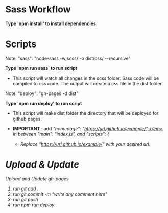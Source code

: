 # Sass Workflow

<strong> Type 'npm install' to install dependencies. </strong>

# Scripts

Note: "sass": "node-sass -w scss/ -o dist/css/ --recursive"

<strong>Type 'npm run sass' to run script</strong>

  - This script will watch all changes in the scss folder. Sass code will be compiled to css code. The output will create a css file in the dist folder.

Note: "deploy": "gh-pages -d dist"

<strong>Type 'npm run deploy' to run script</strong>

  - This script will make dist folder the directory that will be deployed for github pages.
  
  - <strong>IMPORTANT</strong> : add <em>"homepage": "https://url.github.io/example/",</em> in between "main": "index.js", and "scripts": {
  
    - Replace "https://url.github.io/example/" with your desired url. 
    
# Upload & Update

Upload and Update gh-pages
  1) run git add .
  2) run git commit -m "write any comment here"
  3) run git push 
  4) run npm run deploy
